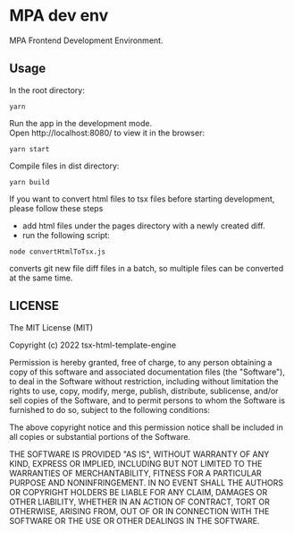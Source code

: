 # MPA dev env

MPA Frontend Development Environment.

## Usage

In the root directory:

```
yarn
```

Run the app in the development mode.  
Open http://localhost:8080/ to view it in the browser:

```
yarn start
```

Compile files in dist directory:

```
yarn build
```

If you want to convert html files to tsx files before starting development, please follow these steps
- add html files under the pages directory with a newly created diff.
- run the following script:

```
node convertHtmlToTsx.js
```

converts git new file diff files in a batch, so multiple files can be converted at the same time.

## LICENSE
The MIT License (MIT)

Copyright (c) 2022 tsx-html-template-engine

Permission is hereby granted, free of charge, to any person obtaining a copy of this software and associated documentation files (the "Software"), to deal in the Software without restriction, including without limitation the rights to use, copy, modify, merge, publish, distribute, sublicense, and/or sell copies of the Software, and to permit persons to whom the Software is furnished to do so, subject to the following conditions:

The above copyright notice and this permission notice shall be included in all copies or substantial portions of the Software.

THE SOFTWARE IS PROVIDED "AS IS", WITHOUT WARRANTY OF ANY KIND, EXPRESS OR IMPLIED, INCLUDING BUT NOT LIMITED TO THE WARRANTIES OF MERCHANTABILITY, FITNESS FOR A PARTICULAR PURPOSE AND NONINFRINGEMENT. IN NO EVENT SHALL THE AUTHORS OR COPYRIGHT HOLDERS BE LIABLE FOR ANY CLAIM, DAMAGES OR OTHER LIABILITY, WHETHER IN AN ACTION OF CONTRACT, TORT OR OTHERWISE, ARISING FROM, OUT OF OR IN CONNECTION WITH THE SOFTWARE OR THE USE OR OTHER DEALINGS IN THE SOFTWARE.